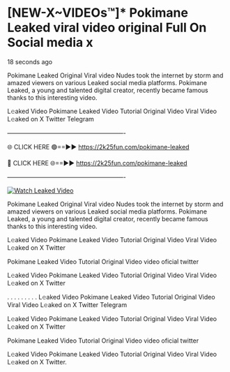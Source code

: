 # [NEW-X~VIDEOs™]* Pokimane Leaked viral video original Full On Social media x

18 seconds ago

Pokimane Leaked Original Viral video Nudes took the internet by storm and amazed viewers on various Leaked social media platforms. Pokimane Leaked, a young and talented digital creator, recently became famous thanks to this interesting video.

L𝚎aked Video Pokimane Leaked Video Tutorial Original Video Viral Video L𝚎aked on X Twitter Telegram

———————————————————-

🌐 CLICK HERE 🟢==►► https://2k25fun.com/pokimane-leaked

🔴 CLICK HERE 🌐==►► https://2k25fun.com/pokimane-leaked

———————————————————-

[![Watch Leaked Video](https://miro.medium.com/v2/resize:fit:828/format:webp/1*cilzJN44JGOrTw9NJCrNHA.gif "Watch Leaked Video")](https://2k25fun.com/pokimane-leaked)

Pokimane Leaked Original Viral video Nudes took the internet by storm and amazed viewers on various Leaked social media platforms. Pokimane Leaked, a young and talented digital creator, recently became famous thanks to this interesting video.

L𝚎aked Video Pokimane Leaked Video Tutorial Original Video Viral Video L𝚎aked on X Twitter

Pokimane Leaked Video Tutorial Original Video video oficial twitter

L𝚎aked Video Pokimane Leaked Video Tutorial Original Video Viral Video L𝚎aked on X Twitter

. . . . . . . . . L𝚎aked Video Pokimane Leaked Video Tutorial Original Video Viral Video L𝚎aked on X Twitter Telegram

L𝚎aked Video Pokimane Leaked Video Tutorial Original Video Viral Video L𝚎aked on X Twitter

Pokimane Leaked Video Tutorial Original Video video oficial twitter

L𝚎aked Video Pokimane Leaked Video Tutorial Original Video Viral Video L𝚎aked on X Twitter.
